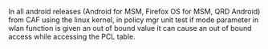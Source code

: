 In all android releases (Android for MSM, Firefox OS for MSM, QRD Android) from CAF using the linux kernel, in policy mgr unit test if mode parameter in wlan function is given an out of bound value it can cause an out of bound access while accessing the PCL table.